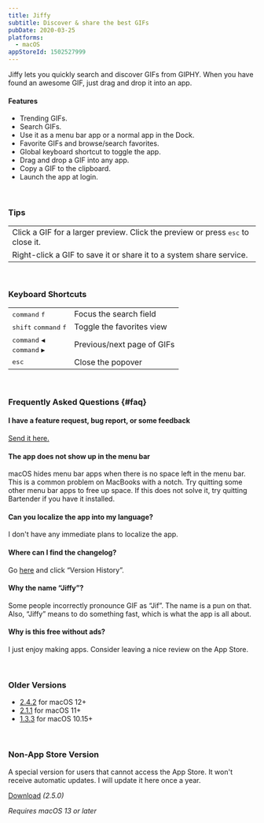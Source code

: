 ```yaml
---
title: Jiffy
subtitle: Discover & share the best GIFs
pubDate: 2020-03-25
platforms:
  - macOS
appStoreId: 1502527999
---
```


Jiffy lets you quickly search and discover GIFs from GIPHY. When you have found an awesome GIF, just drag and drop it into an app.

#### Features

- Trending GIFs.
- Search GIFs.
- Use it as a menu bar app or a normal app in the Dock.
- Favorite GIFs and browse/search favorites.
- Global keyboard shortcut to toggle the app.
- Drag and drop a GIF into any app.
- Copy a GIF to the clipboard.
- Launch the app at login.

<br>

### Tips

<table>
	<tr>
		<td>
			Click a GIF for a larger preview. Click the preview or press <kbd>esc</kbd> to close it.
		</td>
	</tr>
	<tr>
		<td>
			Right-click a GIF to save it or share it to a system share service.
		</td>
	</tr>
</table>

<br>

### Keyboard Shortcuts

<table>
	<tr>
		<td>
			<kbd>command</kbd> <kbd>f</kbd>
		</td>
		<td>Focus the search field</td>
	</tr>
	<tr>
		<td>
			<kbd>shift</kbd> <kbd>command</kbd> <kbd>f</kbd>
		</td>
		<td>Toggle the favorites view</td>
	</tr>
	<tr>
		<td>
			<kbd>command</kbd> <kbd>◀</kbd>
			<br>
			<kbd>command</kbd> <kbd>▶</kbd>
		</td>
		<td>Previous/next page of GIFs</td>
	</tr>
	<tr>
		<td>
			<kbd>esc</kbd>
		</td>
		<td>Close the popover</td>
	</tr>
</table>

<br>

### Frequently Asked Questions {#faq}

#### I have a feature request, bug report, or some feedback

[Send it here.](https://sindresorhus.com/feedback?product=Jiffy&referrer=Website-FAQ)

#### The app does not show up in the menu bar

macOS hides menu bar apps when there is no space left in the menu bar. This is a common problem on MacBooks with a notch. Try quitting some other menu bar apps to free up space. If this does not solve it, try quitting Bartender if you have it installed.

#### Can you localize the app into my language?

I don't have any immediate plans to localize the app.

#### Where can I find the changelog?

Go [here](https://apps.apple.com/app/id1502527999) and click “Version History”.

#### Why the name “Jiffy”?

Some people incorrectly pronounce GIF as “Jif”. The name is a pun on that. Also, “Jiffy” means to do something fast, which is what the app is all about.

#### Why is this free without ads?

I just enjoy making apps. Consider leaving a nice review on the App Store.

<br>

### Older Versions

- [2.4.2](https://github.com/sindresorhus/meta/files/10773759/Jiffy.2.4.2.-.macOS.12.zip) for macOS 12+
- [2.1.1](https://github.com/sindresorhus/meta/files/7511993/Jiffy.2.1.1.-.macOS.11.zip) for macOS 11+
- [1.3.3](https://github.com/sindresorhus/meta/files/6626336/Jiffy.1.3.3.-.macOS.10.15.zip) for macOS 10.15+

<br>

### Non-App Store Version

A special version for users that cannot access the App Store. It won't receive automatic updates. I will update it here once a year.

[Download](https://dsc.cloud/sindresorhus/Jiffy-2.5.0-1676711264) *(2.5.0)*

*Requires macOS 13 or later*
